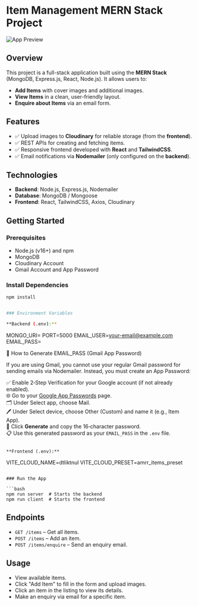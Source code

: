 # Item Management MERN Stack Project
![App Preview](assets/preview.png)
## Overview
This project is a full-stack application built using the **MERN Stack** (MongoDB, Express.js, React, Node.js). It allows users to:

- **Add Items** with cover images and additional images.
- **View Items** in a clean, user-friendly layout.
- **Enquire about Items** via an email form.

## Features
- ✅ Upload images to **Cloudinary** for reliable storage (from the **frontend**).
- ✅ REST APIs for creating and fetching items.
- ✅ Responsive frontend developed with **React** and **TailwindCSS**.
- ✅ Email notifications via **Nodemailer** (only configured on the **backend**).

## Technologies
- **Backend**: Node.js, Express.js, Nodemailer
- **Database**: MongoDB / Mongoose
- **Frontend**: React, TailwindCSS, Axios, Cloudinary

## Getting Started

### Prerequisites
- Node.js (v16+) and npm
- MongoDB
- Cloudinary Account
- Gmail Account and App Password

### Install Dependencies
```bash
npm install


### Environment Variables

**Backend (.env):**

```
MONGO_URI=<your-mongodb-uri> 
PORT=5000
EMAIL_USER=<your-email@example.com>
EMAIL_PASS=<your-app-password>

🔐 How to Generate EMAIL_PASS (Gmail App Password)

If you are using Gmail, you cannot use your regular Gmail password for sending emails via Nodemailer. Instead, you must create an App Password:

✅ Enable 2‑Step Verification for your Google account (if not already enabled).  
🌐 Go to your [Google App Passwords](https://myaccount.google.com/apppasswords) page.  
🗂️ Under Select app, choose Mail.  
🖊️ Under Select device, choose Other (Custom) and name it (e.g., Item App).  
🔑 Click **Generate** and copy the 16‑character password.  
📋 Use this generated password as your `EMAIL_PASS` in the `.env` file.
```

**Frontend (.env):**

```
VITE_CLOUD_NAME=dtliktnul
VITE_CLOUD_PRESET=amrr_items_preset
```

### Run the App

```bash
npm run server  # Starts the backend
npm run client  # Starts the frontend
```

## Endpoints

* `GET /items` – Get all items.
* `POST /items` – Add an item.
* `POST /items/enquire` – Send an enquiry email.

## Usage

* View available items.
* Click "Add Item" to fill in the form and upload images.
* Click an item in the listing to view its details.
* Make an enquiry via email for a specific item.


